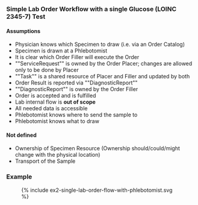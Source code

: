 ### Simple Lab Order Workflow with a single Glucose (LOINC 2345-7) Test 

#### Assumptions
- Physician knows which Specimen to draw (i.e. via an Order Catalog)
- Specimen is drawn at a Phlebotomist
- It is clear which Order Filler will execute the Order
- ""ServiceRequest"" is owned by the Order Placer; changes are allowed only to be done by Placer
- ""Task"" is a shared resource of Placer and Filler and updated by both
- Order Result is reported via ""DiagnosticReport""
- ""DiagnosticReport"" is owned by the Order Filler
- Order is accepted and is fulfilled 
- Lab internal flow is **out of scope**
- All needed data is accessible
- Phlebotomist knows where to send the sample to
- Phlebotomist knows what to draw
#### Not defined
- Ownership of Specimen Resource (Ownership should/could/might change with the physical location)
- Transport of the Sample

### Example 
<figure>
  {% include ex2-single-lab-order-flow-with-phlebotomist.svg %}
</figure>
